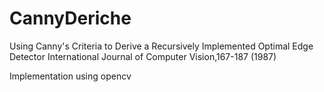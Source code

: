 # CannyDeriche
Using Canny's Criteria to Derive a Recursively Implemented Optimal Edge Detector International Journal of Computer Vision,167-187 (1987)

Implementation using opencv
